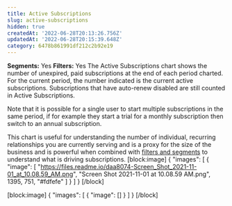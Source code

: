 ```yaml
---
title: Active Subscriptions
slug: active-subscriptions
hidden: true
createdAt: '2022-06-28T20:13:26.756Z'
updatedAt: '2022-06-28T20:15:39.648Z'
category: 6478b861991df212c2b92e19
---
```

**Segments:** Yes
**Filters:** Yes
The Active Subscriptions chart shows the number of unexpired, paid subscriptions at the end of each period charted. For the current period, the number indicated is the current active subscriptions. Subscriptions that have auto-renew disabled are still counted in Active Subscriptions.  

Note that it is possible for a single user to start multiple subscriptions in the same period, if for example they start a trial for a monthly subscription then switch to an annual subscription.

This chart is useful for understanding the number of individual, recurring relationships you are currently serving and is a proxy for the size of the business and is powerful when combined with [filters and segments](doc:charts#section-filters-and-segments) to understand what is driving subscriptions.
[block:image]
{
  "images": [
    {
      "image": [
        "https://files.readme.io/daa8074-Screen_Shot_2021-11-01_at_10.08.59_AM.png",
        "Screen Shot 2021-11-01 at 10.08.59 AM.png",
        1395,
        751,
        "#fdfefe"
      ]
    }
  ]
}
[/block]

[block:image]
{
  "images": [
    {
      "image": []
    }
  ]
}
[/block]